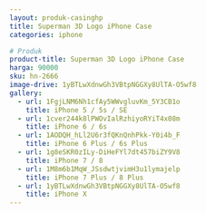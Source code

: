 ```yaml
---
layout: produk-casinghp
title: Superman 3D Logo iPhone Case
categories: iphone

# Produk
product-title: Superman 3D Logo iPhone Case
harga: 90000
sku: hn-2666
image-drive: 1yBTLwXdnwGh3VBtpNGGXy8UlTA-O5wf8
gallery:
  - url: 1FgjLNM6Nh1cfAy5WWvgluvKm_5Y3CB1o
    title: iPhone 5 / 5s / SE
  - url: 1cver244k8lPWOvIalRzhiyoRYiT4x08m
    title: iPhone 6 / 6s
  - url: 1AODQH_hLl2U6r3fQKnQnhPkk-Y0i4b_F
    title: iPhone 6 Plus / 6s Plus
  - url: 1g8eSKR0zILy-DiHeFYl7dt457biZY9V8
    title: iPhone 7 / 8
  - url: 1M8m6b1MqW_JSsdwtjvimH3u1lymajelp
    title: iPhone 7 Plus / 8 Plus
  - url: 1yBTLwXdnwGh3VBtpNGGXy8UlTA-O5wf8
    title: iPhone X
---
```

